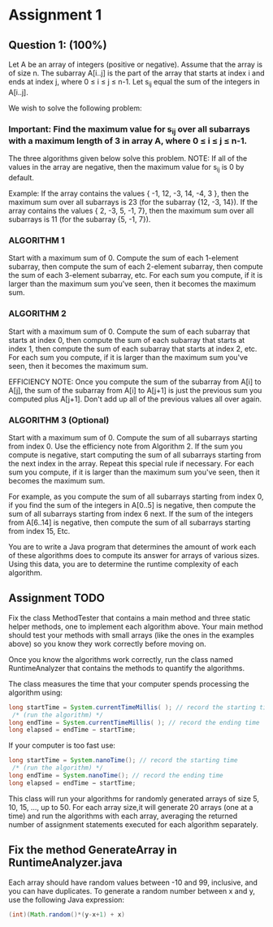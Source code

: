 # Assignment 1

## Question 1: (100%)

Let A be an array of integers (positive or negative). Assume that the array is of size n. The subarray A[i..j] is the part of the array that starts at index i and ends at index j, where 0 ≤ i ≤ j ≤ n-1. Let s<sub>ij</sub> equal the sum of the integers in A[i..j].

We wish to solve the following problem:

### Important: Find the maximum value for s<sub>ij</sub> over all subarrays <b>with a maximum length of 3 </b> in array A, where 0 ≤ i ≤ j ≤ n-1.

The three algorithms given below solve this problem. 
NOTE: If all of the values in the array are negative, then the maximum value for s<sub>ij</sub> is 0 by default.

Example: If the array contains the values { -1, 12, -3, 14, -4, 3 }, then the maximum sum over all subarrays is 23 (for the subarray {12, -3, 14}). If the array contains the values { 2, -3, 5, -1, 7}, then the maximum sum over all subarrays is 11 (for the subarray {5, -1, 7}).


### ALGORITHM 1
Start with a maximum sum of 0. Compute the sum of each 1-element subarray, then compute the sum of each 2-element subarray, then compute the sum of each 3-element subarray, etc. For each sum you compute, if it is larger than the maximum sum you've seen, then it becomes the maximum sum.

### ALGORITHM 2 
Start with a maximum sum of 0. Compute the sum of each subarray that starts at index 0, then compute the sum of each subarray that starts at index 1, then compute the sum of each subarray that starts at index 2, etc. For each sum you compute, if it is larger than the maximum sum you've seen, then it becomes the maximum sum.

EFFICIENCY NOTE: Once you compute the sum of the subarray from A[i] to A[j], the sum of the subarray from A[i] to A[j+1] is just the previous sum you computed plus A[j+1]. Don't add up all of the previous values all over again.

### ALGORITHM 3 (Optional)
Start with a maximum sum of 0. Compute the sum of all subarrays starting from index 0. Use the efficiency note from Algorithm 2. If the sum you compute is negative, start computing the sum of all subarrays starting from the next index in the array. Repeat this special rule if necessary. For each sum you compute, if it is larger than the maximum sum you've seen, then it becomes the maximum sum.

For example, as you compute the sum of all subarrays starting from index 0, if you find the sum of the integers in A[0..5] is negative, then compute the sum of all subarrays starting from index 6 next. If the sum of the integers from A[6..14] is negative, then compute the sum of all subarrays starting from index 15, Etc.

You are to write a Java program that determines the amount of work each of these algorithms does to compute its answer for arrays of various sizes. Using this data, you are to determine the runtime complexity of each algorithm.



## Assignment TODO

Fix the class MethodTester that contains a main method and three static helper methods, one to implement each algorithm above. Your main method should test your methods with small arrays (like the ones in the examples above) so you know they work correctly before moving on.

Once you know the algorithms work correctly, run the class named RuntimeAnalyzer that contains the methods to quantify the algorithms. 

The class measures the time that your computer spends processing the algorithm using:
```java
long startTime = System.currentTimeMillis( ); // record the starting time
 /* (run the algorithm) */
long endTime = System.currentTimeMillis( ); // record the ending time
long elapsed = endTime − startTime;
```
If your computer is too fast use:
```java
long startTime = System.nanoTime(); // record the starting time
 /* (run the algorithm) */
long endTime = System.nanoTime(); // record the ending time
long elapsed = endTime − startTime;
```
This class will run your algorithms for randomly generated arrays of size 5, 10, 15, ..., up to 50. For each array size,it will generate 20 arrays (one at a time) and run the algorithms with each array, averaging the returned number of assignment statements executed for each algorithm separately.

## Fix the method GenerateArray in RuntimeAnalyzer.java

Each array should have random values between -10 and 99, inclusive, and you can have duplicates. 
To generate a random number between x and y, use the following Java expression: 
```java
(int)(Math.random()*(y-x+1) + x) 
```

